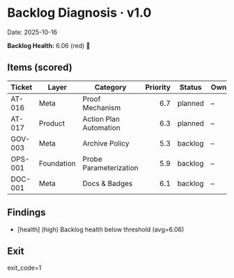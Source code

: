 # Backlog Diagnosis · v1.0
Date: 2025-10-16

**Backlog Health:** 6.06 (red) 🔴

## Items (scored)

| Ticket | Layer | Category | Priority | Status | Owner |
|---|---|---|---:|---|---|
| AT-016 | Meta | Proof Mechanism | 6.7 | planned | – |
| AT-017 | Product | Action Plan Automation | 6.3 | planned | – |
| GOV-003 | Meta | Archive Policy | 5.3 | backlog | – |
| OPS-001 | Foundation | Probe Parameterization | 5.9 | backlog | – |
| DOC-001 | Meta | Docs & Badges | 6.1 | backlog | – |

## Findings
- [health] (high) Backlog health below threshold (avg=6.06)

## Exit
exit_code=1
